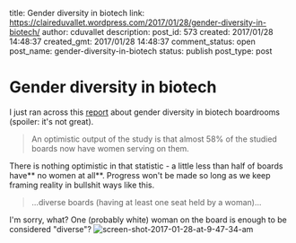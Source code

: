 title: Gender diversity in biotech
link: https://claireduvallet.wordpress.com/2017/01/28/gender-diversity-in-biotech/
author: cduvallet
description: 
post_id: 573
created: 2017/01/28 14:48:37
created_gmt: 2017/01/28 14:48:37
comment_status: open
post_name: gender-diversity-in-biotech
status: publish
post_type: post

# Gender diversity in biotech

I just ran across this [report](http://www.liftstream.com/women_biotech_boardrooms.html#report) about gender diversity in biotech boardrooms (spoiler: it's not great). 

> An optimistic output of the study is that almost 58% of the studied boards now have women serving on them.

There is nothing optimistic in that statistic - a little less than half of boards have** no women at all**. Progress won't be made so long as we keep framing reality in bullshit ways like this. 

> ...diverse boards (having at least one seat held by a woman)...

I'm sorry, what? One (probably white) woman on the board is enough to be considered "diverse"? ![screen-shot-2017-01-28-at-9-47-34-am](https://claireduvallet.files.wordpress.com/2017/01/screen-shot-2017-01-28-at-9-47-34-am.png)